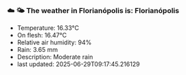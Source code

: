 ### ☁️ 🌤️  The weather in Florianópolis is: Florianópolis

- Temperature: 16.33°C
- On flesh: 16.47°C
- Relative air humidity: 94%
- Rain: 3.65 mm
- Description: Moderate rain
- last updated: 2025-06-29T09:17:45.216129
